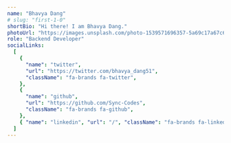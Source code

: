 ```yaml
---
name: "Bhavya Dang"
# slug: "first-1-0"
shortBio: "Hi there! I am Bhavya Dang."
photoUrl: "https://images.unsplash.com/photo-1539571696357-5a69c17a67c6?ixlib=rb-4.0.3&ixid=MnwxMjA3fDB8MHxwaG90by1wYWdlfHx8fGVufDB8fHx8&auto=format&fit=crop&w=387&q=80"
role: "Backend Developer"
socialLinks:
  [
    {
      "name": "twitter",
      "url": "https://twitter.com/bhavya_dang51",
      "className": "fa-brands fa-twitter",
    },
    {
      "name": "github",
      "url": "https://github.com/Sync-Codes",
      "className": "fa-brands fa-github",
    },
    { "name": "linkedin", "url": "/", "className": "fa-brands fa-linkedin-in" },
  ]
---
```

